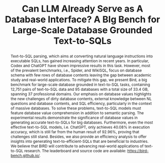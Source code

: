 ---
title: "Can LLM Already Serve as A Database Interface? A BIg Bench for Large-Scale Database Grounded Text-to-SQLs"
url: "https://arxiv.org/abs/2305.03111"
authors: "Li et al."
venue: "NeurIPS"
year: 2023
abstract: "Text-to-SQL parsing, which aims at converting natural language instructions into executable SQLs, has gained increasing attention in recent years. In particular, Codex and ChatGPT have shown impressive results in this task. However, most of the prevalent benchmarks, i.e., Spider, and WikiSQL, focus on database schema with few rows of database contents leaving the gap between academic study and real-world applications. To mitigate this gap, we present Bird, a big benchmark for large-scale database grounded in text-to-SQL tasks, containing 12,751 pairs of text-to-SQL data and 95 databases with a total size of 33.4 GB, spanning 37 professional domains. Our emphasis on database values highlights the new challenges of dirty database contents, external knowledge between NL questions and database contents, and SQL efficiency, particularly in the context of massive databases. To solve these problems, text-to-SQL models must feature database value comprehension in addition to semantic parsing. The experimental results demonstrate the significance of database values in generating accurate text-to-SQLs for big databases. Furthermore, even the most effective text-to-SQL models, i.e. ChatGPT, only achieves 40.08% in execution accuracy, which is still far from the human result of 92.96%, proving that challenges still stand. Besides, we also provide an efficiency analysis to offer insights into generating text-to-efficient-SQLs that are beneficial to industries. We believe that BIRD will contribute to advancing real-world applications of text-to-SQL research. The leaderboard and source code are available: https://bird-bench.github.io/."
---